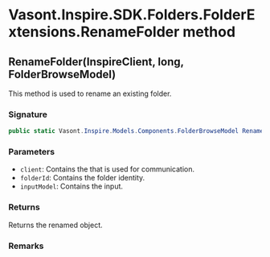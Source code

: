 # Vasont.Inspire.SDK.Folders.FolderExtensions.RenameFolder method
## RenameFolder(InspireClient, long, FolderBrowseModel)
This method is used to rename an existing folder.

### Signature
```csharp
public static Vasont.Inspire.Models.Components.FolderBrowseModel RenameFolder(InspireClient client, long folderId, FolderBrowseModel inputModel)
```
### Parameters
- `client`: Contains the  that is used for communication.
- `folderId`: Contains the folder identity.
- `inputModel`: Contains the  input.

### Returns
Returns the renamed  object.
### Remarks

